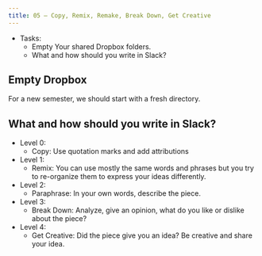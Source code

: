 ```yaml
---
title: 05 — Copy, Remix, Remake, Break Down, Get Creative
---
```


- Tasks:
  - Empty Your shared Dropbox folders.
  - What and how should you write in Slack?

## Empty Dropbox

For a new semester, we should start with a fresh directory.

## What and how should you write in Slack?

- Level 0:
  - Copy: Use quotation marks and add attributions
- Level 1:
  - Remix: You can use mostly the same words and phrases but you try to re-organize them to express your ideas differently.
- Level 2:
  - Paraphrase: In your own words, describe the piece.
- Level 3:
  - Break Down: Analyze, give an opinion, what do you like or dislike about the piece?
- Level 4:
  - Get Creative: Did the piece give you an idea? Be creative and share your idea.




